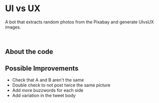 UI vs UX
==============
A bot that extracts random photos from the Pixabay and generate UIvsUX images.

&nbsp;  

About the code
---


Possible Improvements
---
* Check that A and B aren't the same
* Double check to not post twice the same picture
* Add more buzzwords for each side
* Add variation in the tweet body

